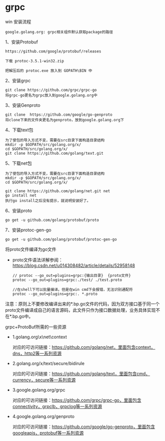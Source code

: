 # grpc
win 安装流程

    google.golang.org: grpc相关组件默认获取package的路径
1、安装Protobuf

    https://github.com/google/protobuf/releases

    下载 protoc-3.5.1-win32.zip

    把解压后的 protoc.exe 放入到 GOPATH\BIN 中
    
2、安装grpc

    git clone https://github.com/grpc/grpc-go
    将grpc-go更名为grpc放入到google.golang.org中

3、安装Genproto

    git clone  https://github.com/google/go-genproto
    将clone下来的文件夹更名为genproto，放到google.golang.org下  
     
4、下载text包

    为了使包的导入方式不变，需要在src目录下面构造目录结构
    mkdir -p $GOPATH/src/golang.org/x/
    cd $GOPATH/src/golang.org/x/
    git clone https://github.com/golang/text.git    
    
5、下载net包

    为了使包的导入方式不变，需要在src目录下面构造目录结构
    mkdir -p $GOPATH/src/golang.org/x/
    cd $GOPATH/src/golang.org/x/
    
    git clone https://github.com/golang/net.git net
    go install net
    执行go install之后没有提示，就说明安装好了。    
6、安装proto

    go get -u github.com/golang/protobuf/proto

7、安装protoc-gen-go

    go get -u github.com/golang/protobuf/protoc-gen-go  
    
   
    
将proto文件编译为go文件
- proto文件语法详解参阅：https://blog.csdn.net/u014308482/article/details/52958148

      // protoc --go_out=plugins=grpc:{输出目录}  {proto文件}
      protoc --go_out=plugins=grpc:./test/ ./test.proto
      
      //在shell下可以批量编译。但是在win cmd下会报错，无法识别通配符
      protoc --go_out=plugins=grpc:. *.proto
    
注意：原则上不要修改编译出来的*.bp.go文件的代码，因为双方接口基于同一个proto文件编译成自己的语言源码，此文件只作为接口数据处理，业务具体实现不在*.bp.go中。
    
grpc+ProtoBuf所需的一些资源 

-   1.golang.org\x\net\context

    对应的可访问链接：https://github.com/golang/net，里面包含context，dns，http2等一系列资源

-  2.golang.org/x/text/secure/bidirule

    对应的可访问链接：https://github.com/golang/text，里面包含cmd，currency，secure等一系列资源

-  3.google.golang.org/grpc

    对应的可访问链接：https://github.com/grpc/grpc-go，里面包含connectivity，grpclb，grpclog等一系列资源

-  4.google.golang.org/genproto

    对应的可访问链接：https://github.com/google/go-genproto，里面包含googleapis，protobuf等一系列资源   